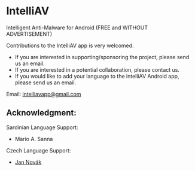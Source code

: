 # IntelliAV
Intelligent Anti-Malware for Android (FREE and WITHOUT ADVERTISEMENT)

Contributions to the IntelliAV app is very welcomed.

- If you are interested in supporting/sponsoring the project, please send us an email. 
- If you are interested in a potential collaboration, please contact us.
- If you would like to add your language to the intelliAV Android app, please send us an email.

Email: intelliavapp@gmail.com

## Acknowledgment:

Sardinian Language Support:
- Mario A. Sanna

Czech Language Support:
- [Jan Novák](https://github.com/EnrichSilen)